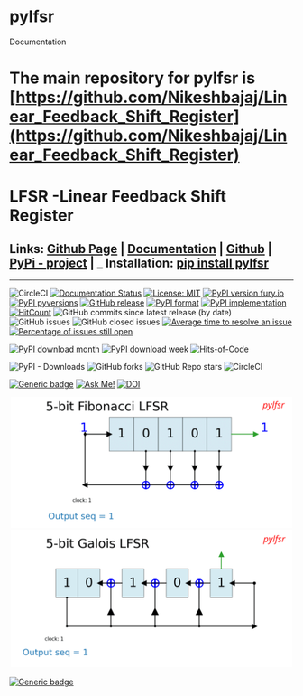 # pylfsr
Documentation

# The main repository for pylfsr is [https://github.com/Nikeshbajaj/Linear_Feedback_Shift_Register](https://github.com/Nikeshbajaj/Linear_Feedback_Shift_Register)


# LFSR -Linear Feedback Shift Register


## Links: **[Github Page](http://nikeshbajaj.github.io/Linear_Feedback_Shift_Register/)** | **[Documentation](https://lfsr.readthedocs.io/)** | **[Github](https://github.com/Nikeshbajaj/Linear_Feedback_Shift_Register)**  |  **[PyPi - project](https://pypi.org/project/pylfsr/)** |     _ **Installation:** [pip install pylfsr](https://pypi.org/project/pylfsr/)
-----


![CircleCI](https://img.shields.io/circleci/build/github/Nikeshbajaj/Linear_Feedback_Shift_Register)
[![Documentation Status](https://readthedocs.org/projects/lfsr/badge/?version=latest)](https://lfsr.readthedocs.io/en/latest/?badge=latest)
[![License: MIT](https://img.shields.io/badge/License-MIT-yellow.svg)](https://opensource.org/licenses/MIT)
[![PyPI version fury.io](https://badge.fury.io/py/pylfsr.svg)](https://pypi.org/project/pylfsr/)
[![PyPI pyversions](https://img.shields.io/pypi/pyversions/pylfsr.svg)](https://pypi.python.org/pypi/pylfsr/)
[![GitHub release](https://img.shields.io/github/release/nikeshbajaj/Linear_Feedback_Shift_Register.svg)](https://github.com/Nikeshbajaj/Linear_Feedback_Shift_Register/releases)
[![PyPI format](https://img.shields.io/pypi/format/pylfsr.svg)](https://pypi.python.org/pypi/pylfsr/)
[![PyPI implementation](https://img.shields.io/pypi/implementation/pylfsr.svg)](https://pypi.python.org/pypi/pylfsr/)
[![HitCount](http://hits.dwyl.io/nikeshbajaj/pylfsr.svg)](http://hits.dwyl.io/nikeshbajaj/Linear_Feedback_Shift_Register)
![GitHub commits since latest release (by date)](https://img.shields.io/github/commits-since/Nikeshbajaj/Linear_Feedback_Shift_Register/1.0.1)
![GitHub issues](https://img.shields.io/github/issues-raw/Nikeshbajaj/Linear_Feedback_Shift_Register)
![GitHub closed issues](https://img.shields.io/github/issues-closed-raw/Nikeshbajaj/Linear_Feedback_Shift_Register)
[![Average time to resolve an issue](http://isitmaintained.com/badge/resolution/Nikeshbajaj/Linear_Feedback_Shift_Register.svg)](http://isitmaintained.com/project/Nikeshbajaj/Linear_Feedback_Shift_Register "Average time to resolve an issue")
[![Percentage of issues still open](http://isitmaintained.com/badge/open/Nikeshbajaj/Linear_Feedback_Shift_Register.svg)](http://isitmaintained.com/project/Nikeshbajaj/Linear_Feedback_Shift_Register "Percentage of issues still open")

[![PyPI download month](https://img.shields.io/pypi/dm/pylfsr.svg)](https://pypi.org/project/pylfsr/)
[![PyPI download week](https://img.shields.io/pypi/dw/pylfsr.svg)](https://pypi.org/project/pylfsr/)
[![Hits-of-Code](https://hitsofcode.com/github/Nikeshbajaj/Linear_Feedback_Shift_Register)](https://hitsofcode.com/github/Nikeshbajaj/Linear_Feedback_Shift_Register/view)

![PyPI - Downloads](https://img.shields.io/pypi/dm/spkit?style=social)
![GitHub forks](https://img.shields.io/github/forks/Nikeshbajaj/Linear_Feedback_Shift_Register?style=social)
![GitHub Repo stars](https://img.shields.io/github/stars/Nikeshbajaj/Linear_Feedback_Shift_Register?style=social)
![CircleCI](https://img.shields.io/circleci/build/github/Nikeshbajaj/Linear_Feedback_Shift_Register?style=social)

[![Generic badge](https://img.shields.io/badge/pip%20install-pylfsr-blue.svg)](https://pypi.org/project/pylfsr/)
[![Ask Me!](https://img.shields.io/badge/Ask%20me-1abc9c.svg)](mailto:n.bajaj@qmul.ac.uk)
[![DOI](https://zenodo.org/badge/DOI/10.5281/zenodo.7501241.svg)](https://doi.org/10.5281/zenodo.7501241)


<p align="center">
  <img src="https://raw.githubusercontent.com/nikeshbajaj/Linear_Feedback_Shift_Register/master/images/FibanacciLFSR_2.gif" width="500"/>
  <img src="https://raw.githubusercontent.com/nikeshbajaj/Linear_Feedback_Shift_Register/master/images/GaloisLFSR_1.gif" width="500"/>
</p>



[![Generic badge](https://img.shields.io/badge/pip%20install-pylfsr-blue.svg)](https://pypi.org/project/pylfsr/)

